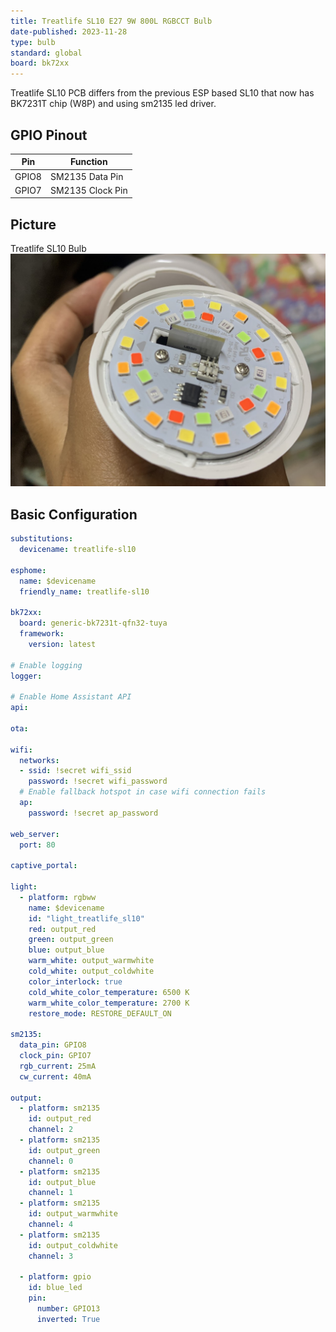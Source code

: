 ```yaml
---
title: Treatlife SL10 E27 9W 800L RGBCCT Bulb
date-published: 2023-11-28
type: bulb
standard: global
board: bk72xx
---
```


Treatlife SL10 PCB differs from the previous ESP based SL10 that now has BK7231T chip (W8P) and using sm2135 led driver.

## GPIO Pinout

| Pin    | Function                           |
| ------ | ---------------------------------- |
| GPIO8  | SM2135 Data Pin  |
| GPIO7  | SM2135 Clock Pin          |

## Picture

Treatlife SL10 Bulb ![image](treatlife_sl10_led_driver.jpg)

## Basic Configuration

```yaml
substitutions:
  devicename: treatlife-sl10

esphome:
  name: $devicename
  friendly_name: treatlife-sl10

bk72xx:
  board: generic-bk7231t-qfn32-tuya
  framework:
    version: latest

# Enable logging
logger:

# Enable Home Assistant API
api:

ota:

wifi:
  networks:
  - ssid: !secret wifi_ssid
    password: !secret wifi_password
  # Enable fallback hotspot in case wifi connection fails
  ap:
    password: !secret ap_password

web_server:
  port: 80

captive_portal:

light:
  - platform: rgbww
    name: $devicename
    id: "light_treatlife_sl10"
    red: output_red
    green: output_green
    blue: output_blue
    warm_white: output_warmwhite
    cold_white: output_coldwhite
    color_interlock: true
    cold_white_color_temperature: 6500 K
    warm_white_color_temperature: 2700 K
    restore_mode: RESTORE_DEFAULT_ON

sm2135:
  data_pin: GPIO8
  clock_pin: GPIO7
  rgb_current: 25mA
  cw_current: 40mA

output:
  - platform: sm2135
    id: output_red
    channel: 2
  - platform: sm2135
    id: output_green
    channel: 0
  - platform: sm2135
    id: output_blue
    channel: 1
  - platform: sm2135
    id: output_warmwhite
    channel: 4
  - platform: sm2135
    id: output_coldwhite
    channel: 3
    
  - platform: gpio
    id: blue_led
    pin:
      number: GPIO13
      inverted: True
```

